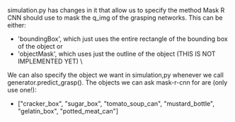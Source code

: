 simulation.py has changes in it that allow us to specify the method Mask R CNN should use to mask the q_img of the grasping networks. This can be either:
- 'boundingBox', which just uses the entire rectangle of the bounding box of the object or 
- 'objectMask', which uses just the outline of the object (THIS IS NOT IMPLEMENTED YET) \\

We can also specify the object we want in simulation,py whenever we call generator.predict_grasp(). The objects we can ask mask-r-cnn for are (only use one!):
- ["cracker_box", "sugar_box", "tomato_soup_can", "mustard_bottle", "gelatin_box", "potted_meat_can"]

